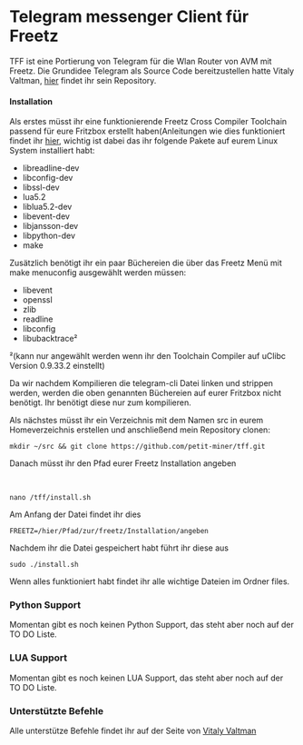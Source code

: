 <h1><a id="telegram-messenger-client-für-freetz" class="anchor" href="#telegram-messenger-client-f%C3%BCr-freetz" aria-hidden="true"><span class="octicon octicon-link"></span></a>Telegram messenger Client für Freetz</h1>

<p>TFF ist eine Portierung von Telegram für die Wlan Router von AVM mit Freetz.
Die Grundidee Telegram als Source Code bereitzustellen hatte Vitaly Valtman, 
<a href="https://github.com/vysheng/tg">hier</a> findet ihr sein Repository.</p>

<h4>
<a id="installation" class="anchor" href="#installation" aria-hidden="true"><span class="octicon octicon-link"></span></a>Installation</h4>

<p>Als erstes müsst ihr eine funktionierende Freetz Cross Compiler Toolchain passend für eure Fritzbox erstellt haben(Anleitungen wie dies funktioniert findet ihr <a href="http://freetz.org/wiki/help/howtos/common/newbie">hier</a>, wichtig ist dabei das ihr folgende Pakete auf eurem Linux System installiert habt:</p>

<ul>
<li>libreadline-dev </li>
<li>libconfig-dev </li>
<li>libssl-dev </li>
<li>lua5.2 </li>
<li>liblua5.2-dev </li>
<li>libevent-dev </li>
<li>libjansson-dev </li>
<li>libpython-dev </li>
<li>make</li>
</ul>

<p>Zusätzlich benötigt ihr ein paar Büchereien die über das Freetz Menü
mit make menuconfig ausgewählt werden müssen:</p>

<ul>
<li>libevent </li>
<li>openssl</li>
<li>zlib</li>
<li>readline</li>
<li>libconfig</li>
<li>libubacktrace² </li>
</ul>

<p>²(kann nur angewählt werden wenn ihr den Toolchain Compiler auf uClibc Version 0.9.33.2 einstellt) </p>

<p>Da wir nachdem Kompilieren die telegram-cli Datei linken und strippen werden, werden die oben genannten Büchereien auf eurer Fritzbox nicht benötigt.
Ihr benötigt diese nur zum kompilieren.</p>

<p>Als nächstes müsst ihr ein Verzeichnis mit dem Namen src in eurem Homeverzeichnis erstellen und anschließend mein Repository clonen: </p>

<p><code>mkdir ~/src &amp;&amp; git clone https://github.com/petit-miner/tff.git</code></p>

<p>Danach müsst ihr den Pfad eurer Freetz Installation angeben</p><br>

<p><code>nano /tff/install.sh</code></p>

<p>Am Anfang der Datei findet ihr dies <br>

<code>FREETZ=/hier/Pfad/zur/freetz/Installation/angeben</code></p>

<p>Nachdem ihr die Datei gespeichert habt führt ihr diese aus <br>

<code>sudo ./install.sh</code></p>

<p>Wenn alles funktioniert habt findet ihr alle wichtige Dateien im Ordner files.</p>

<h3>
<a id="python-support" class="anchor" href="#python-support" aria-hidden="true"><span class="octicon octicon-link"></span></a>Python Support</h3>

<p>Momentan gibt es noch keinen Python Support, das steht aber noch auf der TO DO Liste.</p>

<h3>
<a id="lua-support" class="anchor" href="#lua-support" aria-hidden="true"><span class="octicon octicon-link"></span></a>LUA Support</h3>

<p>Momentan gibt es noch keinen LUA Support, das steht aber noch auf der TO DO Liste.</p>

<h3>
<a id="unterstützte-befehle" class="anchor" href="#unterst%C3%BCtzte-befehle" aria-hidden="true"><span class="octicon octicon-link"></span></a>Unterstützte Befehle</h3>

<p>Alle unterstütze Befehle findet ihr auf der Seite von <a href="https://github.com/vysheng/tg">Vitaly Valtman</a></p>
     
    

  </body>
</html>
